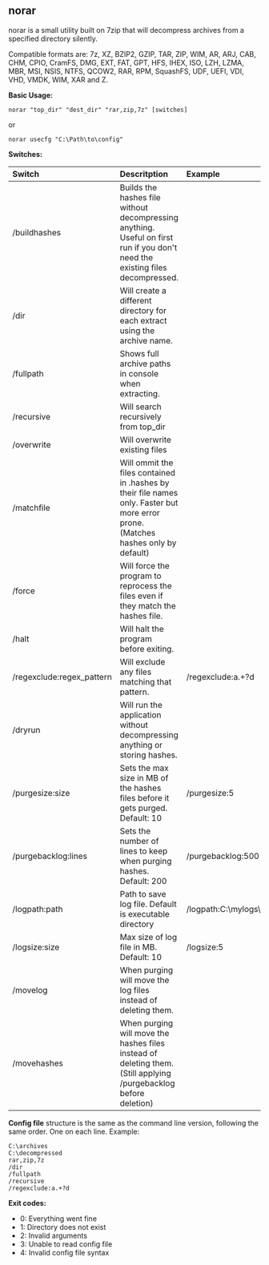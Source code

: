 ## norar

norar is a small utility built on 7zip that will decompress archives from a specified directory silently.



Compatible formats are: 7z, XZ, BZIP2, GZIP, TAR, ZIP, WIM, AR, ARJ, CAB, CHM, CPIO, CramFS, DMG, EXT, FAT, GPT, HFS, IHEX, ISO, LZH, LZMA, MBR, MSI, NSIS, NTFS, QCOW2, RAR, RPM, SquashFS, UDF, UEFI, VDI, VHD, VMDK, WIM, XAR and Z.


**Basic Usage:**

    norar "top_dir" "dest_dir" "rar,zip,7z" [switches]

or

    norar usecfg "C:\Path\to\config"


**Switches:**

| Switch   |  Descritption  | Example |
| :------- | :------------- | :------ |
| /buildhashes | Builds the hashes file without decompressing anything. Useful on first run if you don't need the existing files decompressed. |
| /dir | Will create a different directory for each extract using the archive name. |
| /fullpath | Shows full archive paths in console when extracting. |
| /recursive | Will search recursively from top_dir |
| /overwrite | Will overwrite existing files |
| /matchfile | Will ommit the files contained in .hashes by their file names only. Faster but more error prone. (Matches hashes only by default) |
| /force  | Will force the program to reprocess the files even if they match the hashes file. |
| /halt | Will halt the program before exiting. |
| /regexclude:regex_pattern | Will exclude any files matching that pattern. | /regexclude:a.+?d |
| /dryrun | Will run the application without decompressing anything or storing hashes. |
| /purgesize:size | Sets the max size in MB of the hashes files before it gets purged. Default: 10 | /purgesize:5 |
| /purgebacklog:lines | Sets the number of lines to keep when purging hashes. Default: 200 | /purgebacklog:500 |
| /logpath:path | Path to save log file. Default is executable directory | /logpath:C:\mylogs\ |
| /logsize:size | Max size of log file in MB. Default: 10 | /logsize:5 |
| /movelog | When purging will move the log files instead of deleting them. |
| /movehashes | When purging will move the hashes files instead of deleting them. (Still applying /purgebacklog before deletion) |

**Config file** structure is the same as the command line version, following the same order. One on each line. Example:

    C:\archives
    C:\decompressed
    rar,zip,7z
    /dir
    /fullpath
    /recursive
    /regexclude:a.+?d


**Exit codes:**
- 0: Everything went fine
- 1: Directory does not exist
- 2: Invalid arguments
- 3: Unable to read config file
- 4: Invalid config file syntax
